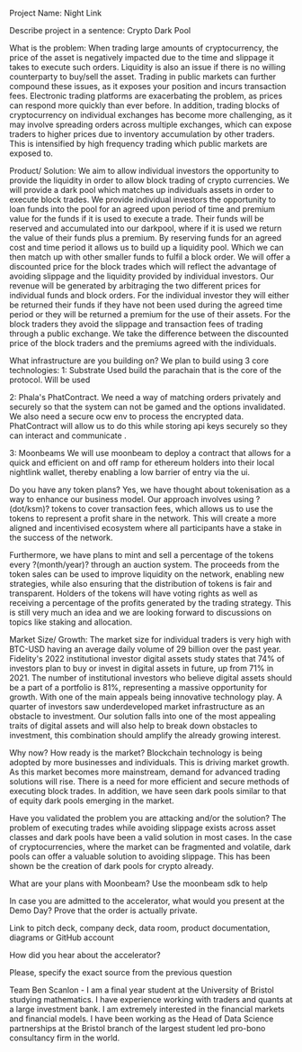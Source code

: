 Project Name: 
Night Link 

Describe project in a sentence: 
Crypto Dark Pool

What is the problem: 
When trading large amounts of cryptocurrency, the price of the asset is negatively impacted due to the time and slippage it takes to execute such orders. Liquidity is also an issue if there is no willing counterparty to buy/sell the asset. Trading in public markets can further compound these issues, as it exposes your position and incurs transaction fees. Electronic trading platforms are exacerbating the problem, as prices can respond more quickly than ever before. In addition, trading blocks of cryptocurrency on individual exchanges has become more challenging, as it may involve spreading orders across multiple exchanges, which can expose traders to higher prices due to inventory accumulation by other traders. This is intensified by high frequency trading which public markets are exposed to. 

Product/ Solution:
We aim to allow individual investors the opportunity to provide the liquidity in order to allow block trading of crypto currencies. We will provide a dark pool which matches up individuals assets in order to execute block trades. We provide individual investors the opportunity to loan funds into the pool for an agreed upon period of time and premium value for the funds if it is used to execute a trade. Their funds will be reserved and accumulated into our darkpool, where if it is used we return the value of their funds plus a premium. By reserving funds for an agreed cost and time period it allows us to build up a liquidity pool. Which we can then match up with other smaller funds to fulfil a block order. We will offer a discounted price for the block trades which will reflect the advantage of avoiding slippage and the liquidity provided by individual investors. Our revenue will be generated by arbitraging the two different prices for individual funds and block orders. For the individual investor they will either be returned their funds if they have not been used during the agreed time period or they will be returned a premium for the use of their assets. For the block traders they avoid the slippage and transaction fees of trading through a public exchange. We take the difference between the discounted price of the block traders and the premiums agreed with the individuals. 

What infrastructure are you building on?
We plan to build using 3 core technologies:
1: Substrate
Used build the parachain that is the core of the protocol. Will be used 

2: Phala's PhatContract.
We need a way of matching orders privately and securely so that the system can not be gamed and the options invalidated. We also need a secure ocw env to process the encrypted data. PhatContract will allow us to do this while storing api keys securely so they can interact and communicate .

3: Moonbeams
We will use moonbeam to deploy a contract that allows for a quick and efficient on and off ramp for ethereum holders into their local nightlink wallet, thereby enabling a low barrier of entry via the ui.

Do you have any token plans?
Yes, we have thought about tokenisation as a way to enhance our business model. Our approach involves using ?(dot/ksm)? tokens to cover transaction fees, which allows us to use the tokens to represent a profit share in the network. This will create a more aligned and incentivised ecosystem where all participants have a stake in the success of the network.

Furthermore, we have plans to mint and sell a percentage of the tokens every ?(month/year)? through an auction system. The proceeds from the token sales can be used to improve liquidity on the network, enabling new strategies, while also ensuring that the distribution of tokens is fair and transparent.
Holders of the tokens will have voting rights as well as receiving a percentage of the profits generated by the trading strategy.
This is still very much an idea and we are looking forward to discussions on topics like staking and allocation.

Market Size/ Growth: 
The market size for individual traders is very high with BTC-USD having an average daily volume of 29 billion over the past year. Fidelity's 2022 institutional investor digital assets study states that 74% of investors plan to buy or invest in digital assets in future, up from 71% in 2021. The number of institutional investors who believe digital assets should be a part of a portfolio is 81%, representing a massive opportunity for growth. With one of the main appeals being innovative technology play. A quarter of investors saw underdeveloped market infrastructure as an obstacle to investment. Our solution falls into one of the most appealing traits of digital assets and will also help to break down obstacles to investment, this combination should amplify the already growing interest. 

Why now? How ready is the market?
Blockchain technology is being adopted by more businesses and individuals. This is driving market growth. As this market becomes more mainstream, demand for advanced trading solutions will rise. There is a need for more efficient and secure methods of executing block trades. In addition, we have seen dark pools similar to that of equity dark pools emerging in the market.

Have you validated the problem you are attacking and/or the solution?
The problem of executing trades while avoiding slippage exists across asset classes and dark pools have been a valid solution in most cases. In the case of cryptocurrencies, where the market can be fragmented and volatile, dark pools can offer a valuable solution to avoiding slippage. This has been shown be the creation of dark pools for crypto already. 

What are your plans with Moonbeam?
Use the moonbeam sdk to help 

In case you are admitted to the accelerator, what would you present at the Demo Day?
Prove that the order is actually private.

Link to pitch deck, company deck, data room, product documentation, diagrams or GitHub account

How did you hear about the accelerator?

Please, specify the exact source from the previous question

Team 
Ben Scanlon - I am a final year student at the University of Bristol studying mathematics. I have experience working with traders and quants at a large investment bank. I am extremely interested in the financial markets and financial models. I have been working as the Head of Data Science partnerships at the Bristol branch of the largest student led pro-bono consultancy firm in the world. 

